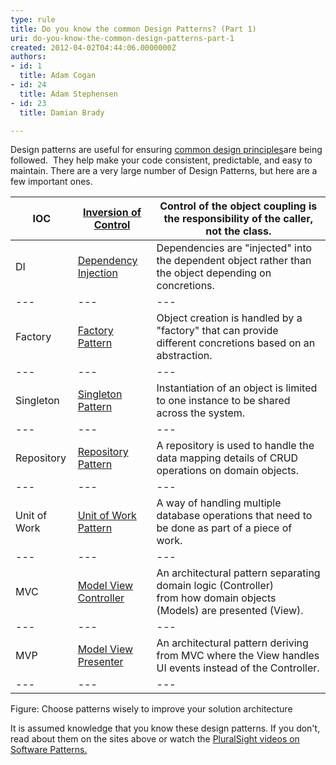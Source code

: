 ```yaml
---
type: rule
title: Do you know the common Design Patterns? (Part 1)
uri: do-you-know-the-common-design-patterns-part-1
created: 2012-04-02T04:44:06.0000000Z
authors:
- id: 1
  title: Adam Cogan
- id: 24
  title: Adam Stephensen
- id: 23
  title: Damian Brady

---
```


 Design patterns are useful for ensuring [common design principles](/SoftwareDevelopment/RulestobetterArchitectureandCodeReview/Pages/DoYouKnowCommonDesignPrinciples.aspx)are being followed.  They help make your code consistent, predictable, and easy to maintain. 
​There are a very large number of Design Patterns, but here are a few important ones.


| ​IOC | [​Inversion of Control](http&#58;//en.wikipedia.org/wiki/Inversion_of_control) | Control of the object coupling is the responsibility of the caller, not the class. |
| --- | --- | --- |
| ​DI | ​[Dependency Injection](http&#58;//en.wikipedia.org/wiki/Dependency_injection) | Dependencies are "injected" into the dependent object rather than the object depending on concretions. |
| --- | --- | --- |
| ​Factory | [​Factory Pattern](http&#58;//en.wikipedia.org/wiki/Factory_pattern) | ​Object creation is handled by a "factory" that can provide different concretions based on an abstraction. |
| --- | --- | --- |
| ​Singleton | [​Singleton Pattern](http&#58;//en.wikipedia.org/wiki/Singleton_pattern) | ​Instantiation of an object is limited to one instance to be shared across the system. |
| --- | --- | --- |
| ​Repository | [​Repository Pattern](http&#58;//msdn.microsoft.com/en-us/library/ff649690.aspx) | ​A repository is used to handle the data mapping details of CRUD operations on domain objects. |
| --- | --- | --- |
| ​Unit of Work | [​Unit of Work Pattern](http&#58;//msdn.microsoft.com/en-us/magazine/dd882510.aspx) | ​A way of handling multiple database operations that need to be done as part of a piece of work. |
| --- | --- | --- |
| ​MVC | [​Model View Controller](http&#58;//en.wikipedia.org/wiki/Model%e2%80%93view%e2%80%93controller) | ​An architectural pattern separating domain logic (Controller) from how domain objects (Models) are presented (View). |
| --- | --- | --- |
| ​MVP | [​Model View Presenter](http&#58;//en.wikipedia.org/wiki/Model_View_Presenter) | ​An architectural pattern deriving from MVC where the View handles UI events instead of the Controller. |
| --- | --- | --- |


Figure: Choose patterns wisely to improve your solution architecture

It is assumed knowledge that you know these design patterns. If you don't, read about them on the sites above or watch the [PluralSight videos on Software Patterns.](http&#58;//www.pluralsight-training.net/microsoft/courses/TableOfContents?courseName=patterns-library)

